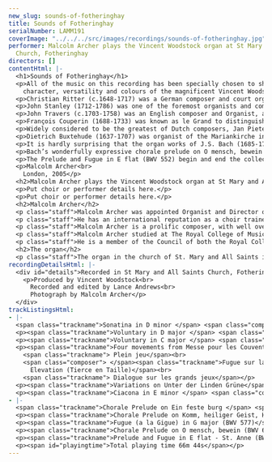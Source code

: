 ```yaml
---
new_slug: sounds-of-fotheringhay
title: Sounds of Fotheringhay
serialNumber: LAMM191
coverImage: "../../../src/images/recordings/sounds-of-fotheringhay.jpg"
performer: Malcolm Archer plays the Vincent Woodstock organ at St Mary and All Saints
  Church, Fotheringhay
directors: []
contentHtml: |-
  <h1>Sounds of Fotheringhay</h1>
  <p>All of the music on this recording has been specially chosen to show off the<br>
    character, versatility and colours of the magnificent Vincent Woodstock organ in Fotheringhay Church, and the programme explores masterworks by English, French, Dutch and German composers who lived between the sixteenth and eighteenth centuries.</p>
  <p>Christian Ritter (c.1648-1717) was a German composer and court organist in Halle and Dresden, later working in Stockholm and Hamburg. Of his organ works, only the Suite in F sharp minor and the Sonatina in D minor survive. His style is not dissimilar to that of his contemporary Dietrich Buxtehude, and his splendid Sonatina in D minor combines free, almost improvisatory figurations in the opening and closing sections with a stricter contrapuntal central section.</p>
  <p>John Stanley (1712-1786) was one of the foremost organists and composers of his generation, and after holding several notable London posts he eventually became organist at the Temple Church in 1734. His brilliance as an organist and harpsichordist was well known and his playing attracted many musicians, including Handel on many occasions, to hear him. He was also known for his remarkable musical memory, and since he was virtually blind from an early age, he could commit the keyboard part of an oratorio to memory after only one playing. His works for the organ include three sets of voluntaries, and all are superbly well-crafted for the instrument, the Voluntary in D major being a fine example. The work consists of an Adagio, Andante, Adagio and Allegro moderato. Additionally, he composed several oratorios, concertos for strings, a masque, a cantata and an opera as well as solo instrumental works and many songs. In 1779, John Stanley succeeded William Boyce as Master of the King’s Band of Musicians.</p>
  <p>John Travers (c.1703-1758) was an English composer and Organist, and like John Stanley studied with Maurice Greene. He was choirmaster at St. George’s Chapel, Windsor, and organist of the Chapel Royal. His compositions include organ voluntaries, services and psalm settings for voice and keyboard. The Voluntary in C major is typical of many similar works from that period, starting with a slow introduction and leading to a trumpet tune, which here displays the rather fine trumpet stop at Fotheringhay.</p>
  <p>François Couperin (1688-1733) was known as le Grand to distinguish him from other members of his highly musical family. His early study was with his father and from 1685-1733 he was organist at St. Gervais in Paris. In 1693, aged 25, he was also chosen as one of the organists at the Chapel Royal at Versailles by Louis XIV and later he was made music master to the royal family and harpsichordist at the royal court. He had immense virtuosity on both organ and harpsichord and he composed a vast number of works for both instruments. The Messe pour les Couvents (Mass for the Convents) consists of 27 pieces which are designed to be used liturgically to accompany the Mass, and many of the titles of these pieces describe the registrations which should be used.</p>
  <p>Widely considered to be the greatest of Dutch composers, Jan Pieterszoon Sweelinck (1562-1621) was a teacher, organist and composer who succeeded his father as organist at the Oude Kerk in Amsterdam. His works consist of sacred and secular choral music and pieces for keyboard, and as a teacher he had a profound influence on a number of composers, including the Germans Scheidemann, Scheidt, Praetorius and Hasse, who themselves widely propagated his compositional techniques. His Variations on Unter der Linden Grüne (Under the Linden Green) are four variations on a Dutch secular song which show admirably the composer’s mastery in writing for the organ.</p>
  <p>Dietrich Buxtehude (1637-1707) was organist of the Mariankirche in Lübeck until his death, and a legend in his own lifetime. The stories of Handel (in 1703) and Bach (in 1705) making pilgrimages to meet him and hear him play (Bach walking 250 miles from Arnstadt) are famous, and are recognition of the high esteem in which he was held by musicians throughout Germany and beyond. Both Handel and Bach wanted to follow him as organist at the Mariankirche, but neither wished to marry his daughter, which was a condition of getting the post! Buxtehude’s organ compositions included preludes, fugues, toccatas, chaconnes and chorale preludes, and these were the models on which Bach based so many of his organ works. Buxtehude’s delightful Ciacona in E minor is a skilfully constructed set of variations over a four bar theme, and the inventiveness of the composer’s approach to this form pre-echoes Bach’s magnificent Passacaglia in C minor, where several of Buxtehude’s compositional techniques are to be found. Buxtehude’s approach to the chorale prelude is similarly inventive and original and these works occupy a prominent place in the composer’s output. Not only are they great in number, but they show a deep understanding of the mood and atmosphere of the texts together with a perfection of compositional technique barely surpassed since.</p>
  <p>It is hardly surprising that the organ works of J.S. Bach (1685-1750) owe much to those of Buxtehude. His Fugue in G (a la Gigue) is similar in form and feel to a jig fugue by Buxtehude for manuals only, and is a work of enormous vivacity and spirit for manuals and pedals.</p>
  <p>Bach’s wonderfully expressive chorale prelude on O mensch, bewein dein sünde gross comes from the Orgelbuchlein, and is set for Passiontide. (O man, your grievous sin bemoan). It uses the Buxtehude model of a decorated chorale melody in the right hand, however the heavy ornamentation here imbues this prelude with an extremely special and deeply intense quality, making it one of Bach’s most moving works for the organ.</p>
  <p>The Prelude and Fugue in E flat (BWV 552) begin and end the collection of organ works known as the Clavierübung part 3. The Prelude is the longest that Bach wrote and employs three musical ideas; the first is in a traditional French Overture style with dotted rhythms, the second idea is a staccato motif with echoes, and the third a passage of running semiquavers. The Fugue is in fact three separate fugues all linked by a common theme and pulse. The first is a five part fugue using Italianate counterpoint, the second is for manuals only and combines a fugue subject in quavers with the common theme, and the third brings back that theme, now syncopated against a sparkling fugue subject in quavers and semiquavers. The three sections of this fugue have been thought to represent the three persons of the Trinity, but there is no evidence that this was in Bach’s mind, since he was using an established historic model. Both the Prelude and the Fugue have gained a richly deserved reputation as some of the very finest music in the organ repertory.</p>
  <p>Malcolm Archer<br>
    London, 2005</p>
  <h2>Malcolm Archer plays the Vincent Woodstock organ at St Mary and All Saints Church, Fotheringhay</h2>
  <p>Put choir or performer details here.</p>
  <p>Put choir or performer details here.</p>
  <h2>Malcolm Archer</h2>
  <p class="staff">Malcolm Archer was appointed Organist and Director of Music at St. Paul’s Cathedral in 2004. He previously held similar appointments at Wells Cathedral and Bristol Cathedral, and prior to that was Assistant Organist at Norwich Cathedral. He directs the world-famous choir at St. Paul’s in their busy schedule of services, concerts, recordings and tours.</p>
  <p class="staff">He has an international reputation as a choir trainer, conductor, organ recitalist and composer, and his many recordings have received critical acclaim. He is also frequently invited to direct choral courses and workshops in North America, and as a recitalist he has played in nine European countries, Canada and the USA, where he is represented by Philip Truckenbrod Concert Artists. His organ recordings cover repertoire as diverse as J.S. Bach and Olivier Messiaen and also include recordings of his own music.</p>
  <p class="staff">Malcolm Archer is a prolific composer, with well over two hundred and fifty published works, and he receives frequent commissions from both sides of the Atlantic. Recent commissions have included works for the Southern Cathedrals Festival at Chichester, and a work for the 350th Festival of the Sons of the Clergy at St. Paul’s.</p>
  <p class="staff">Malcolm Archer studied at The Royal College of Music (where he was an RCO Scholar) and Jesus College Cambridge, where he was Organ Scholar. He studied the organ with Ralph Downes, Dame Gillian Weir and Nicolas Kynaston, and composition with Alan Ridout and Dr Herbert Sumsion.</p>
  <p class="staff">He is a member of the Council of both the Royal College of Organists and the Guild of Church Musicians, and he was recently awarded the Honorary Fellowship of the Guild of Church Musicians for his services to church music over many years.</p>
  <h2>The organ</h2>
  <p class="staff">The organ in the church of St. Mary and All Saints in Fotheringhay is “Opus 22” built by Vincent Woodstock. It stands in a prominent position, close to the altar. The use of hammered metal for the front pipes and a solid oak case give the appearance, as a visitor mentioned during the installation in 2000, that “it looks as if it had always stood there”. The organ has mechanical key, pedal and stop action. The natural keys are covered with bone and the sharps are made of ebony with boxwood inlays. The stop knobs are also in ebony, with each name inscribed on a porcelain inlay. The wind system has a single traditional bellows feeding both manual divisions, the pedal being winded separately. The compass of the keyboards is CC - g 56 notes. The compass of the pedals is CC - f 30 notes. The pedal board is straight/concave.</p>
recordingDetailsHtml: |-
  <div id="details">Recorded in St Mary and All Saints Church, Fotheringhay on 26th July 2005 by kind permission of the Vicar and Churchwardens
    <p>Produced by Vincent Woodstock<br>
      Recorded and edited by Lance Andrews<br>
      Photograph by Malcolm Archer</p>
  </div>
trackListingsHtml:
- |-
  <span class="trackname">Sonatina in D minor </span> <span class="composer">Christian Ritter</span>
  <p><span class="trackname">Voluntary in D major </span> <span class="composer">John Stanley</span></p>
  <p><span class="trackname">Voluntary in C major </span> <span class="composer">John Travers</span></p>
  <p><span class="trackname">Four movements from Messe pour les Couvents</span><span class="composer"> François Couperin</span><br>
    <span class="trackname"> Plein jeu</span><br>
    <span class="composer"> </span><span class="trackname">Fugue sur la Trompette<br>
      Elevation (Tierce en Taille)</span><br>
    <span class="trackname"> Dialogue sur les grands jeux</span></p>
  <p><span class="trackname">Variations on Unter der Linden Grüne</span><span class="composer"> Jan Pieterszoon Sweelinck</span></p>
  <p><span class="trackname">Ciacona in E minor </span> <span class="composer">Dietrich Buxtehude</span></p>
- |-
  <span class="trackname">Chorale Prelude on Ein feste burg </span> <span class="composer">Dietrich Buxtehude</span>
  <p><span class="trackname">Chorale Prelude on Komm, heiliger Geist, Herre Gott</span><span class="composer"> Dietrich Buxtehude</span></p>
  <p><span class="trackname">Fugue (a la Gigue) in G major (BWV 577)</span><span class="composer"> Johann Sebastian Bach</span></p>
  <p><span class="trackname">Chorale Prelude on O mensch, bewein (BWV 622) </span> <span class="composer">Johann Sebastian Bach</span></p>
  <p><span class="trackname">Prelude and Fugue in E flat - St. Anne (BWV 552) </span> <span class="composer">Johann Sebastian Bach</span></p>
  <p><span id="playingtime">Total playing time 66m 44s</span></p>
---
```



